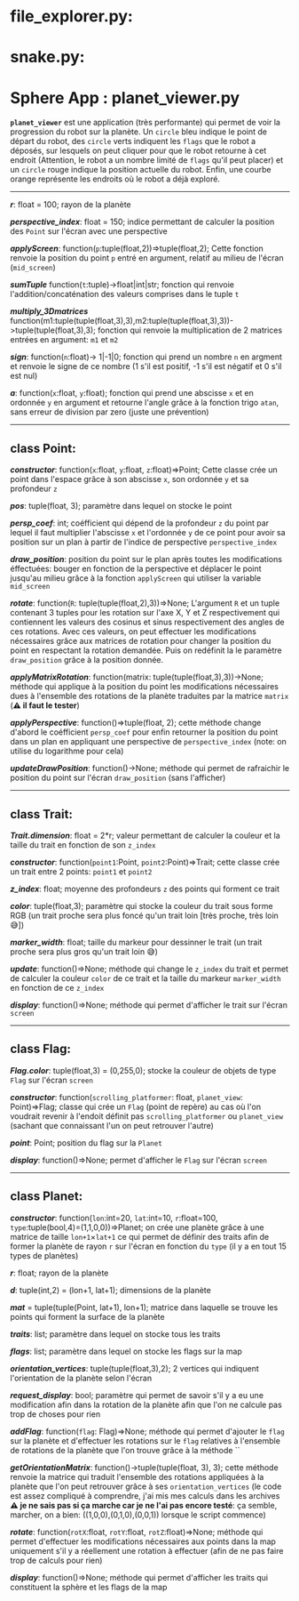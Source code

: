 # file_explorer.py:

# snake.py:

# Sphere App : planet_viewer.py
**`planet_viewer`** est une application (très performante) qui permet de voir la progression du robot sur la planète. Un `circle` bleu indique le point de départ du robot, des `circle` verts indiquent les `flags` que le robot a déposés, sur lesquels on peut cliquer pour que le robot retourne à cet endroit (Attention, le robot a un nombre limité de `flags` qu'il peut placer) et un `circle` rouge indique la position actuelle du robot. Enfin, une courbe orange représente les endroits où le robot a déjà exploré.

________________________

**_r_**: float = 100;
  rayon de la planète

**_perspective_index_**: float = 150;
  indice permettant de calculer la position des `Point` sur l'écran avec une perspective

**_applyScreen_**: function(`p`:tuple(float,2))=>tuple(float,2);
  Cette fonction renvoie la position du point `p` entré en argument, relatif au milieu de l'écran (`mid_screen`)

**_sumTuple_** function(`t`:tuple)->float|int|str;
  fonction qui renvoie l'addition/concaténation des valeurs comprises dans le tuple `t` 

**_multiply_3Dmatrices_** function(m1:tuple(tuple(float,3),3),m2:tuple(tuple(float,3),3))->tuple(tuple(float,3),3);
  fonction qui renvoie la multiplication de 2 matrices entrées en argument: `m1` et `m2`

**_sign_**: function(`n`:float)-> 1|-1|0;
  fonction qui prend un nombre `n` en argment et renvoie le signe de ce nombre (1 s'il est positif, -1 s'il est négatif et 0 s'il est nul)

**_a_**: function(`x`:float, `y`:float);
  fonction qui prend une abscisse `x` et en ordonnée `y` en argument et retourne l'angle grâce à la fonction trigo `atan`, sans erreur de division par zero (juste une prévention)

________________________

## class Point:

  **_constructor_**: function(`x`:float, `y`:float, `z`:float)=>Point;
    Cette classe crée un point dans l'espace grâce à son abscisse `x`, son ordonnée `y` et sa profondeur `z`
    
  **_pos_**: tuple(float, 3);
    paramètre dans lequel on stocke le point

  **_persp_coef_**: int;
    coéfficient qui dépend de la profondeur `z` du point par lequel il faut multiplier l'abscisse `x` et l'ordonnée `y` de ce point pour avoir sa position sur un plan à partir de l'indice de perspective `perspective_index`
  
  **_draw_position_**:
    position du point sur le plan après toutes les modifications éffectuées: bouger en fonction de la perspective et déplacer le point jusqu'au milieu grâce à la fonction `applyScreen` qui utiliser la variable `mid_screen`

  **_rotate_**: function(`R`: tuple(tuple(float,2),3))=>None;
    L'argument `R` et un tuple contenant 3 tuples pour les rotation sur l'axe X, Y et Z respectivement qui contiennent les valeurs des cosinus et sinus respectivement des angles de ces rotations. Avec ces valeurs, on peut effectuer les modifications nécessaires grâce aux matrices de rotation pour changer la position du point en respectant la rotation demandée. Puis on redéfinit la le paramètre `draw_position` grâce à la position donnée.

  **_applyMatrixRotation_**: function(matrix: tuple(tuple(float,3),3))->None;
    méthode qui applique à la position du point les modifications nécessaires dues à l'ensemble des rotations de la planète traduites par la matrice `matrix` (**⚠ il faut le tester**)
  
  **_applyPerspective_**: function()=>tuple(float, 2);
    cette méthode change d'abord le coéfficient `persp_coef` pour enfin retourner la position du point dans un plan en appliquant une perspective de `perspective_index` (note: on utilise du logarithme pour cela)

  **_updateDrawPosition_**: function()->None;
    méthode qui permet de rafraichir le position du point sur l'écran `draw_position` (sans l'afficher)

________________________

## class Trait:

  **_Trait.dimension_**: float = 2*r;
    valeur permettant de calculer la couleur et la taille du trait en fonction de son `z_index`

  **_constructor_**: function(`point1`:Point, `point2`:Point)=>Trait;
    cette classe crée un trait entre 2 points: `point1` et `point2`

  **_z_index_**: float;
    moyenne des profondeurs `z` des points qui forment ce trait

  **_color_**: tuple(float,3);
    paramètre qui stocke la couleur du trait sous forme RGB (un trait proche sera plus foncé qu'un trait loin [très proche, très loin 😅])

  **_marker_width_**: float;
    taille du markeur pour dessinner le trait (un trait proche sera plus gros qu'un trait loin 😅)

  **_update_**: function()=>None;
    méthode qui change le `z_index` du trait et permet de calculer la couleur `color` de ce trait et la taille du markeur `marker_width` en fonction de ce `z_index` 
  
  **_display_**: function()=>None;
    méthode qui permet d'afficher le trait sur l'écran `screen`

________________________

## class Flag:

  **_Flag.color_**: tuple(float,3) = (0,255,0);
    stocke la couleur de objets de type `Flag` sur l'écran `screen`
  
  **_constructor_**: function(`scrolling_platformer`: float, `planet_view`: Point)=>Flag;
    classe qui crée un `Flag` (point de repère) au cas où l'on voudrait revenir à l'endoit définit pas `scrolling_platformer` ou `planet_view` (sachant que connaissant l'un on peut retrouver l'autre)

  **_point_**: Point;
    position du flag sur la `Planet`

  **_display_**: function()=>None;
    permet d'afficher le `Flag` sur l'écran `screen`

________________________

## class Planet:
  **_constructor_**: function(`lon`:int=20, `lat`:int=10, `r`:float=100, `type`:tuple(bool,4)=(1,1,0,0))=>Planet;
    on crée une planète grâce à une matrice de taille `lon+1`&times;`lat+1` ce qui permet de définir des traits afin de former la planète de rayon `r` sur l'écran en fonction du `type` (il y a en tout 15 types de planètes)

  **_r_**: float;
    rayon de la planète
  
  **_d_**: tuple(int,2) = (lon+1, lat+1);
    dimensions de la planète
  
  **_mat_** = tuple(tuple(Point, lat+1), lon+1);
    matrice dans laquelle se trouve les points qui forment la surface de la planète
  
  **_traits_**: list;
    paramètre dans lequel on stocke tous les traits

  **_flags_**: list;
    paramètre dans lequel on stocke les flags sur la map

  **_orientation_vertices_**: tuple(tuple(float,3),2);
    2 vertices qui indiquent l'orientation de la planète selon l'écran

  **_request_display_**: bool;
    paramètre qui permet de savoir s'il y a eu une modification afin dans la rotation de la planète afin que l'on ne calcule pas trop de choses pour rien

  **_addFlag_**: function(`flag`: Flag)=>None;
    méthode qui permet d'ajouter le `flag` sur la planète et d'effectuer les rotations sur le `flag` relatives à l'ensemble de rotations de la planète que l'on trouve grâce à la méthode ``

  **_getOrientationMatrix_**: function()->tuple(tuple(float, 3), 3);
    cette méthode renvoie la matrice qui traduit l'ensemble des rotations appliquées à la planète que l'on peut retrouver grâce à ses `orientation_vertices` 
    (le code est assez compliqué à comprendre, j'ai mis mes calculs dans les archives **⚠ je ne sais pas si ça marche car je ne l'ai pas encore testé**: ça semble, marcher, on a bien: ((1,0,0),(0,1,0),(0,0,1)) lorsque le script commence)
    
  **_rotate_**: function(`rotX`:float, `rotY`:float, `rotZ`:float)=>None;
    méthode qui permet d'effectuer les modifications nécessaires aux points dans la map uniquement s'il y a réellement une rotation à effectuer (afin de ne pas faire trop de calculs pour rien)

  **_display_**: function()=>None;
    méthode qui permet d'afficher les traits qui constituent la sphère et les flags de la map